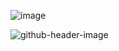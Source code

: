 ![image](https://user-images.githubusercontent.com/69795132/175812724-b6aec9ac-2b9e-456a-84fb-31a5c0234cb5.png)

![github-header-image](https://user-images.githubusercontent.com/69795132/175813537-9153a9d9-598d-4c7c-951e-1b539e46d992.png)
